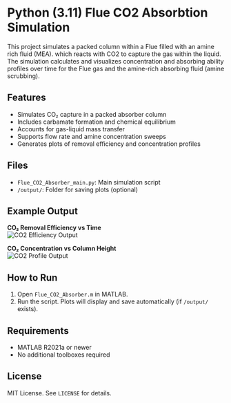 # Python (3.11) Flue CO2 Absorbtion Simulation

This project simulates a packed column within a Flue filled with an amine rich fluid (MEA). which reacts with CO2 to capture the gas within the liquid. The simulation calculates and visualizes concentration and absorbing ability profiles over time for the Flue gas and the amine-rich absorbing fluid (amine scrubbing).

## Features

- Simulates CO₂ capture in a packed absorber column
- Includes carbamate formation and chemical equilibrium
- Accounts for gas-liquid mass transfer
- Supports flow rate and amine concentration sweeps
- Generates plots of removal efficiency and concentration profiles

## Files

- `Flue_CO2_Absorber_main.py`: Main simulation script  
- `/output/`: Folder for saving plots (optional)

## Example Output

**CO₂ Removal Efficiency vs Time**  
![CO2 Efficiency Output](output/co2_efficiency_plot.png)

**CO₂ Concentration vs Column Height**  
![CO2 Profile Output](output/co2_profile_plot.png)

## How to Run

1. Open `Flue_CO2_Absorber.m` in MATLAB.  
2. Run the script. Plots will display and save automatically (if `/output/` exists).

## Requirements

- MATLAB R2021a or newer  
- No additional toolboxes required

## License

MIT License. See `LICENSE` for details.
